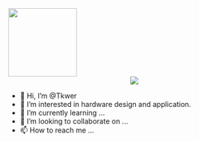<div align="left"> <img height="137px" src="https://github-readme-stats.vercel.app/api?username=Tkwer&hide_title=true&hide_border=true&show_icons=trueline_height=21&text_color=000&icon_color=000&bg_color=0,ea6161,ffc64d,fffc4d,52fa5a&show_icons=true&theme=tokyonight" /> </div>

<div align="center"> <img src="https://activity-graph.herokuapp.com/graph?username=Tkwer&theme=xcode" /> </div>

- 👋 Hi, I’m @Tkwer
- 👀 I’m interested in hardware design and application.
- 🌱 I’m currently learning ...
- 💞️ I’m looking to collaborate on ...
- 📫 How to reach me ...

<!---
Tkwer/Tkwer is a ✨ special ✨ repository because its `README.md` (this file) appears on your GitHub profile.
You can click the Preview link to take a look at your changes.
--->
